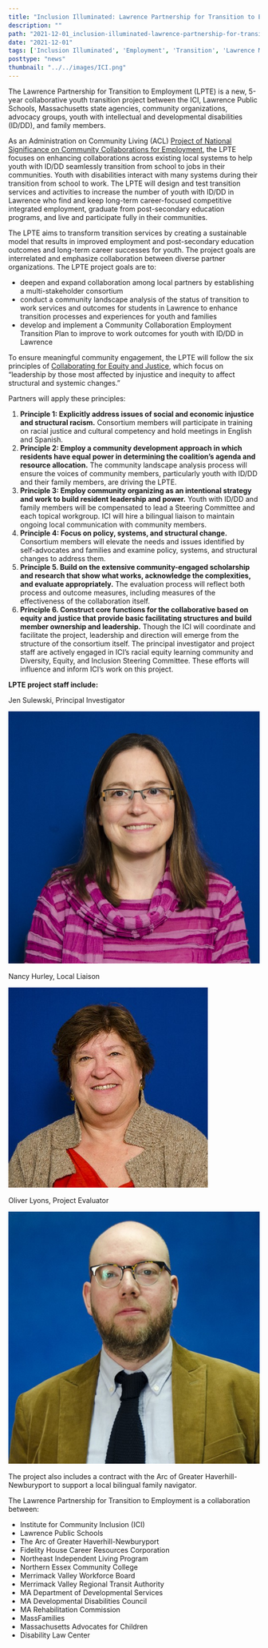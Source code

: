 ```yaml
---
title: "Inclusion Illuminated: Lawrence Partnership for Transition to Employment (LPTE) — A Community Employment Collaboration"
description: ""
path: "2021-12-01_inclusion-illuminated-lawrence-partnership-for-transition-to-employment.md"
date: "2021-12-01"
tags: ['Inclusion Illuminated', 'Employment', 'Transition', 'Lawrence Ma', 'Community Inclusion']
posttype: "news"
thumbnail: "../../images/ICI.png"
---
```


The Lawrence Partnership for Transition to Employment (LPTE) is a new, 5-year collaborative youth transition project between the ICI, Lawrence Public Schools, Massachusetts state agencies, community organizations, advocacy groups, youth with intellectual and developmental disabilities (ID/DD), and family members.

As an Administration on Community Living (ACL) [Project of National Significance on Community Collaborations for Employment](https://acl.gov/grants/projects-national-significance-community-collaborations-employment-program-0), the LPTE focuses on enhancing collaborations across existing local systems to help youth with ID/DD seamlessly transition from school to jobs in their communities. Youth with disabilities interact with many systems during their transition from school to work. The LPTE will design and test transition services and activities to increase the number of youth with ID/DD in Lawrence who find and keep long-term career-focused competitive integrated employment, graduate from post-secondary education programs, and live and participate fully in their communities.

The LPTE aims to transform transition services by creating a sustainable model that results in improved employment and post-secondary education outcomes and long-term career successes for youth. The project goals are interrelated and emphasize collaboration between diverse partner organizations. The LPTE project goals are to:

*   deepen and expand collaboration among local partners by establishing a multi-stakeholder consortium
*   conduct a community landscape analysis of the status of transition to work services and outcomes for students in Lawrence to enhance transition processes and experiences for youth and families
*   develop and implement a Community Collaboration Employment Transition Plan to improve to work outcomes for youth with ID/DD in Lawrence

To ensure meaningful community engagement, the LPTE will follow the six principles of [Collaborating for Equity and Justice](https://www.researchgate.net/publication/314089395_Collaborating_for_Equity_and_Justice_Moving_Beyond_Collective_Impact), which focus on “leadership by those most affected by injustice and inequity to affect structural and systemic changes.”

Partners will apply these principles:

1.  **Principle 1: Explicitly address issues of social and economic injustice and structural racism.** Consortium members will participate in training on racial justice and cultural competency and hold meetings in English and Spanish.
2.  **Principle 2: Employ a community development approach in which residents have equal power in determining the coalition’s agenda and resource allocation.** The community landscape analysis process will ensure the voices of community members, particularly youth with ID/DD and their family members, are driving the LPTE.
3.  **Principle 3: Employ community organizing as an intentional strategy and work to build resident leadership and power.** Youth with ID/DD and family members will be compensated to lead a Steering Committee and each topical workgroup. ICI will hire a bilingual liaison to maintain ongoing local communication with community members.
4.  **Principle 4: Focus on policy, systems, and structural change.** Consortium members will elevate the needs and issues identified by self-advocates and families and examine policy, systems, and structural changes to address them.
5.  **Principle 5. Build on the extensive community-engaged scholarship and research that show what works, acknowledge the complexities, and evaluate appropriately.** The evaluation process will reflect both process and outcome measures, including measures of the effectiveness of the collaboration itself.
6.  **Principle 6. Construct core functions for the collaborative based on equity and justice that provide basic facilitating structures and build member ownership and leadership.** Though the ICI will coordinate and facilitate the project, leadership and direction will emerge from the structure of the consortium itself. The principal investigator and project staff are actively engaged in ICI’s racial equity learning community and Diversity, Equity, and Inclusion Steering Committee. These efforts will influence and inform ICI’s work on this project.

**LPTE project staff include:**

<p class="text-center">Jen Sulewski, Principal Investigator</p>

![Jen Sulewski Headshot](../../images/Jen-Sulewski.jpg)


<p class="text-center">Nancy Hurley, Local Liaison</p>

![Nancy Hurley headshot](../../images/Nancy-Hurley.jpg)


<p class="text-center">Oliver Lyons, Project Evaluator</p>

![Oliver Lyons headshot](../../images/Oliver-Lyons.jpg)


The project also includes a contract with the Arc of Greater Haverhill-Newburyport to support a local bilingual family navigator.

The Lawrence Partnership for Transition to Employment is a collaboration between:

*   Institute for Community Inclusion (ICI)
*   Lawrence Public Schools
*   The Arc of Greater Haverhill-Newburyport
*   Fidelity House Career Resources Corporation
*   Northeast Independent Living Program
*   Northern Essex Community College
*   Merrimack Valley Workforce Board
*   Merrimack Valley Regional Transit Authority
*   MA Department of Developmental Services
*   MA Developmental Disabilities Council
*   MA Rehabilitation Commission
*   MassFamilies
*   Massachusetts Advocates for Children
*   Disability Law Center